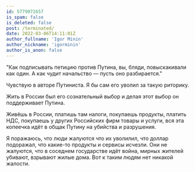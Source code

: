 ```yaml
---
id: 5779972657
is_spam: false
is_deleted: false
post: /terminated/
date: 2022-03-06T14:11:01Z
author_fullname: 'Igor Minin'
author_nickname: 'igorminin'
author_is_anon: false
---
```


<p>"Как подписывать петицию против Путина, вы, бляди, повыскакивали как один. А как чудит начальство — пусть оно разбирается."</p><p>Чувствую в авторе Путиниста.  Я бы сам его уволил за такую риторику.</p><p>Жить в России был его сознательный выбор и делая этот выбор он поддерживает Путина.</p><p>Живёшь в России, платишь там налоги, покупаешь продукты, платить НДС, покупаешь у других Российских фирм товары и услуги, вся эта копеечка идёт в общак Путину на убийства и разрушения.</p><p>Я поражаюсь, что люди жалуются что их уволилил, что доллар подоражал, что какие-то продукты и сервисы исчезли. Они не жалуются, что в соседнем государстве идёт война, мирных жителей убивают, взрывают жилые дома. Вот к таким людям нет никакой жалости.</p>
